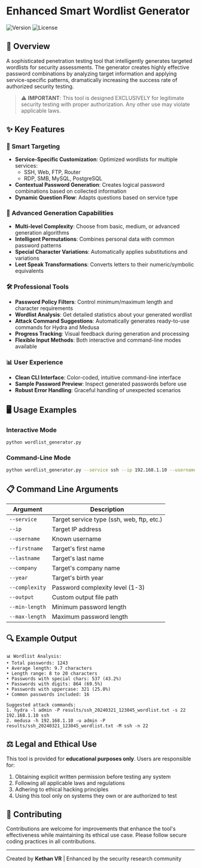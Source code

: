 # Enhanced Smart Wordlist Generator

![Version](https://img.shields.io/badge/version-3.0-blue.svg)
![License](https://img.shields.io/badge/license-Educational%20Only-red.svg)

## 🔐 Overview

A sophisticated penetration testing tool that intelligently generates targeted wordlists for security assessments. The generator creates highly effective password combinations by analyzing target information and applying service-specific patterns, dramatically increasing the success rate of authorized security testing.

> ⚠️ **IMPORTANT**: This tool is designed EXCLUSIVELY for legitimate security testing with proper authorization. Any other use may violate applicable laws.

## ✨ Key Features

### 🎯 Smart Targeting
- **Service-Specific Customization**: Optimized wordlists for multiple services:
  - SSH, Web, FTP, Router
  - RDP, SMB, MySQL, PostgreSQL
- **Contextual Password Generation**: Creates logical password combinations based on collected information
- **Dynamic Question Flow**: Adapts questions based on service type

### 🧠 Advanced Generation Capabilities
- **Multi-level Complexity**: Choose from basic, medium, or advanced generation algorithms
- **Intelligent Permutations**: Combines personal data with common password patterns
- **Special Character Variations**: Automatically applies substitutions and variations
- **Leet Speak Transformations**: Converts letters to their numeric/symbolic equivalents

### 🛠️ Professional Tools
- **Password Policy Filters**: Control minimum/maximum length and character requirements
- **Wordlist Analysis**: Get detailed statistics about your generated wordlist
- **Attack Command Suggestions**: Automatically generates ready-to-use commands for Hydra and Medusa
- **Progress Tracking**: Visual feedback during generation and processing
- **Flexible Input Methods**: Both interactive and command-line modes available

### 📊 User Experience
- **Clean CLI Interface**: Color-coded, intuitive command-line interface
- **Sample Password Preview**: Inspect generated passwords before use
- **Robust Error Handling**: Graceful handling of unexpected scenarios

## 🖥️ Usage Examples

### Interactive Mode
```bash
python wordlist_generator.py
```

### Command-Line Mode
```bash
python wordlist_generator.py --service ssh --ip 192.168.1.10 --username admin --firstname john --lastname smith --company acme --complexity 2 --output wordlists/target_ssh.txt
```

## 📋 Command Line Arguments

| Argument | Description |
|----------|-------------|
| `--service` | Target service type (ssh, web, ftp, etc.) |
| `--ip` | Target IP address |
| `--username` | Known username |
| `--firstname` | Target's first name |
| `--lastname` | Target's last name |
| `--company` | Target's company name |
| `--year` | Target's birth year |
| `--complexity` | Password complexity level (1-3) |
| `--output` | Custom output file path |
| `--min-length` | Minimum password length |
| `--max-length` | Maximum password length |

## 🔍 Example Output

```
📊 Wordlist Analysis:
• Total passwords: 1243
• Average length: 9.7 characters
• Length range: 8 to 20 characters
• Passwords with special chars: 537 (43.2%)
• Passwords with digits: 864 (69.5%)
• Passwords with uppercase: 321 (25.8%)
• Common passwords included: 16

Suggested attack commands:
1. hydra -l admin -P results/ssh_20240321_123045_wordlist.txt -s 22 192.168.1.10 ssh
2. medusa -h 192.168.1.10 -u admin -P results/ssh_20240321_123045_wordlist.txt -M ssh -n 22
```

## ⚖️ Legal and Ethical Use

This tool is provided for **educational purposes only**. Users are responsible for:

1. Obtaining explicit written permission before testing any system
2. Following all applicable laws and regulations
3. Adhering to ethical hacking principles
4. Using this tool only on systems they own or are authorized to test

## 🤝 Contributing

Contributions are welcome for improvements that enhance the tool's effectiveness while maintaining its ethical use case. Please follow secure coding practices in all contributions.

---

Created by **Kethan VR** | Enhanced by the security research community